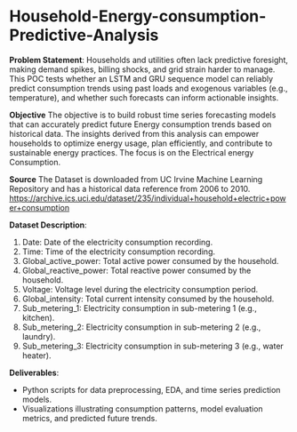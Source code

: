 # Household-Energy-consumption-Predictive-Analysis

**Problem Statement**: 
Households and utilities often lack predictive foresight, making demand spikes, billing shocks, and grid strain harder to manage. This POC tests whether an LSTM and GRU sequence model can reliably predict consumption trends using past loads and exogenous variables (e.g., temperature), and whether such forecasts can inform actionable insights.

**Objective**
The objective is to  build robust time series forecasting models that can accurately predict future Energy  consumption trends based on historical data. The insights derived from this analysis can empower  households to optimize energy usage, plan efficiently, and contribute to sustainable energy  practices. The focus is on the Electrical energy Consumption. 

**Source**
The Dataset is downloaded from UC Irvine Machine Learning Repository and has a historical data reference from 2006 to 2010.
  https://archive.ics.uci.edu/dataset/235/individual+household+electric+power+consumption


**Dataset Description**:
1. Date: Date of the electricity consumption recording.
2. Time: Time of the electricity consumption recording.
3. Global_active_power: Total active power consumed by the household.
4. Global_reactive_power: Total reactive power consumed by the household.
5. Voltage: Voltage level during the electricity consumption period.
6. Global_intensity: Total current intensity consumed by the household.
7. Sub_metering_1: Electricity consumption in sub-metering 1 (e.g., kitchen).
8. Sub_metering_2: Electricity consumption in sub-metering 2 (e.g., laundry).
9. Sub_metering_3: Electricity consumption in sub-metering 3 (e.g., water heater).

**Deliverables**:
- Python scripts for data preprocessing, EDA, and time series prediction models.
- Visualizations illustrating consumption patterns, model evaluation metrics, and predicted future trends.

